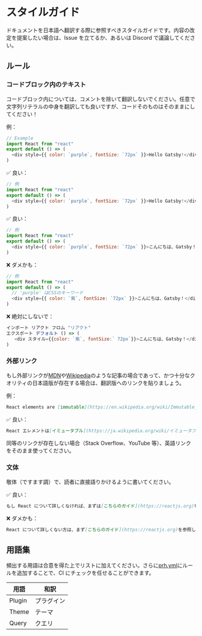 # スタイルガイド

ドキュメントを日本語へ翻訳する際に参照すべきスタイルガイドです。内容の改定を提案したい場合は、Issue を立てるか、あるいは Discord で議論してください。

## ルール

### コードブロック内のテキスト

コードブロック内については、コメントを除いて翻訳しないでください。任意で文字列リテラルの中身を翻訳しても良いですが、コードそのものはそのままにしてください！

例：

```js
// Example
import React from "react"
export default () => (
  <div style={{ color: `purple`, fontSize: `72px` }}>Hello Gatsby!</div>
)
```

✅ 良い：

```js
// 例
import React from "react"
export default () => (
  <div style={{ color: `purple`, fontSize: `72px` }}>Hello Gatsby!</div>
)
```

✅ 良い：

```js
// 例
import React from "react"
export default () => (
  <div style={{ color: `purple`, fontSize: `72px` }}>こんにちは、Gatsby！</div>
)
```

❌ ダメかも：

```js
// 例
import React from "react"
export default () => (
  // 'purple' はCSSのキーワード
  <div style={{ color: `紫`, fontSize: `72px` }}>こんにちは、Gatsby！</div>
)
```

❌ 絶対にしないで：

```js
インポート リアクト フロム "リアクト"
エクスポート デフォルト () => (
   <div スタイル={{color: `紫`, fontSize:` 72px`}}>こんにちは、Gatsby！</div>
)
```

### 外部リンク

もし外部リンクが[MDN]や[Wikipedia]のような記事の場合であって、かつ十分なクオリティの日本語版が存在する場合は、翻訳版へのリンクを貼りましょう。

[mdn]: https://developer.mozilla.org/en-US/
[wikipedia]: https://en.wikipedia.org/wiki/Main_Page

例：

```md
React elements are [immutable](https://en.wikipedia.org/wiki/Immutable_object).
```

✅ 良い：

```md
React エレメントは[イミュータブル](https://ja.wikipedia.org/wiki/イミュータブル)です。
```

同等のリンクが存在しない場合（Stack Overflow、YouTube 等）、英語リンクをそのまま使ってください。

### 文体

敬体（ですます調）で、読者に直接語りかけるように書いてください。

✅ 良い：

```md
もし React について詳しくなければ、まずは[こちらのガイド](https://reactjs.org)をご覧ください。
```

❌ ダメかも：

```md
React について詳しくない方は、まず[こちらのガイド](https://reactjs.org)を参照してください。
```

## 用語集

頻出する用語は合意を得た上でリストに加えてください。さらに[prh.yml](/prh.yml)にルールを追加することで、CI にチェックを任せることができます。

| 用語   | 和訳       |
| ------ | ---------- |
| Plugin | プラグイン |
| Theme  | テーマ     |
| Query  | クエリ     |
